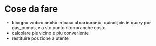 # Cose da fare
- bisogna vedere anche in base al carburante, quindi join in query per gas_pumps, e a sto punto ritorno anche costo
- calcolare piu vicino e piu conveniente
- restituire posizione a utente
